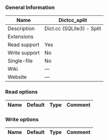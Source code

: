 
### General Information ###
Name | Dictcc_split
---- | -------
Description | Dict.cc (SQLite3) - Split
Extensions | 
Read support | Yes
Write support | No
Single-file | No
Wiki | ―
Website | ―


### Read options ###
Name | Default | Type | Comment
---- | ---- | ------- | -------

### Write options ###
Name | Default | Type | Comment
---- | ---- | ------- | -------
